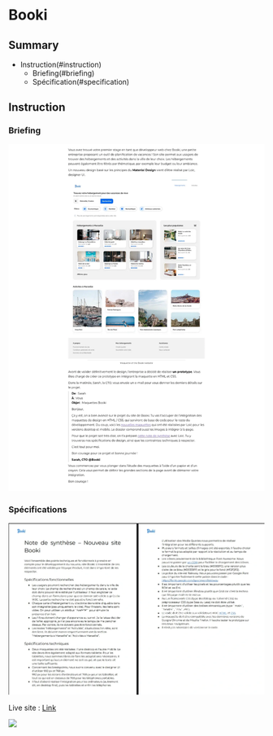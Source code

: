 # Booki

## Summary

- Instruction(#instruction)
	- Briefing(#briefing)
	- Spécification(#specification)




## Instruction


### Briefing

![](./design/briefing.webp)

### Spécifications

![](./design/specifications_techniques.webp)



Live site : [Link](https://julabina.github.io/P2_OC_Booki/)

![](./screenshot.webp)


